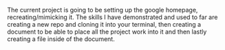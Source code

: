 The current project is going to be setting up the google homepage, recreating/mimicking it. The skills I have demonstrated and used to far are creating a new repo and cloning it into your terminal, then creating a document to be able to place all the project work into it and then lastly creating a file inside of the document. 